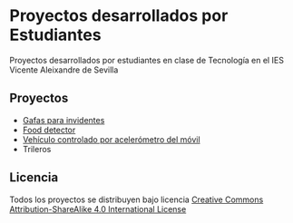 # Proyectos desarrollados por Estudiantes
Proyectos desarrollados por estudiantes en clase de Tecnología en el IES Vicente Aleixandre de Sevilla

## Proyectos

- [Gafas para invidentes](https://github.com/Josepujol/ProyectosEstudiantes/tree/master/GafasInvidentes)
- [Food detector](https://github.com/Josepujol/ProyectosEstudiantes/tree/master/FoodDetector)
- [Vehículo controlado por acelerómetro del móvil](https://github.com/Josepujol/ProyectosEstudiantes/tree/master/VehiculoAcelerometroMovil)
- Trileros


## Licencia
Todos los proyectos se distribuyen bajo licencia [Creative Commons Attribution-ShareAlike 4.0 International License](http://creativecommons.org/licenses/by-sa/4.0/)
